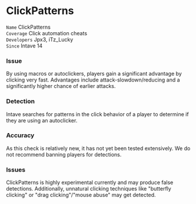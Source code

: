 # ClickPatterns

`Name` ClickPatterns<br>
`Coverage` Click automation cheats<br>
`Developers` Jpx3, iTz_Lucky<br>
`Since` Intave 14<br>

### Issue
By using macros or autoclickers, players gain a significant advantage by clicking very fast.
Advantages include attack-slowdown/reducing and a significantly higher chance of earlier attacks.

### Detection
Intave searches for patterns in the click behavior of a player to determine if they are using an autoclicker.

### Accuracy
As this check is relatively new, it has not yet been tested extensively. We do not recommend banning players for
detections.

### Issues
ClickPatterns is highly experimental currently and may produce false detections. Additionally, unnatural clicking
techniques like "butterfly clicking" or "drag clicking"/"mouse abuse" may get detected.
